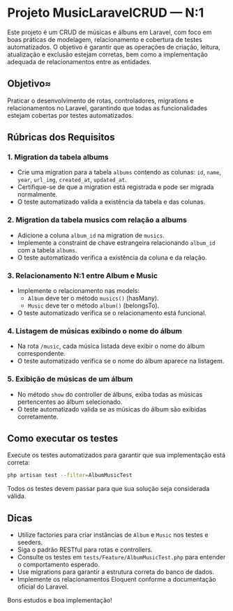 # Projeto MusicLaravelCRUD — N:1

Este projeto é um CRUD de músicas e álbuns em Laravel, com foco em boas práticas de modelagem, relacionamento e cobertura de testes automatizados. O objetivo é garantir que as operações de criação, leitura, atualização e exclusão estejam corretas, bem como a implementação adequada de relacionamentos entre as entidades.

## Objetivo≈

Praticar o desenvolvimento de rotas, controladores, migrations e relacionamentos no Laravel, garantindo que todas as funcionalidades estejam cobertas por testes automatizados.

## Rúbricas dos Requisitos

### 1. Migration da tabela albums
- Crie uma migration para a tabela `albums` contendo as colunas: `id`, `name`, `year`, `url_img`, `created_at`, `updated_at`.
- Certifique-se de que a migration está registrada e pode ser migrada normalmente.
- O teste automatizado valida a existência da tabela e das colunas.

### 2. Migration da tabela musics com relação a albums
- Adicione a coluna `album_id` na migration de `musics`.
- Implemente a constraint de chave estrangeira relacionando `album_id` com a tabela `albums`.
- O teste automatizado verifica a existência da coluna e da relação.

### 3. Relacionamento N:1 entre Album e Music
- Implemente o relacionamento nas models:
	- `Album` deve ter o método `musics()` (hasMany).
	- `Music` deve ter o método `album()` (belongsTo).
- O teste automatizado verifica se o relacionamento está funcional.

### 4. Listagem de músicas exibindo o nome do álbum
- Na rota `/music`, cada música listada deve exibir o nome do álbum correspondente.
- O teste automatizado verifica se o nome do álbum aparece na listagem.

### 5. Exibição de músicas de um álbum
- No método `show` do controller de álbuns, exiba todas as músicas pertencentes ao álbum selecionado.
- O teste automatizado valida se as músicas do álbum são exibidas corretamente.

## Como executar os testes

Execute os testes automatizados para garantir que sua implementação está correta:

```bash
php artisan test --filter=AlbumMusicTest
```

Todos os testes devem passar para que sua solução seja considerada válida.

## Dicas
- Utilize factories para criar instâncias de `Album` e `Music` nos testes e seeders.
- Siga o padrão RESTful para rotas e controllers.
- Consulte os testes em `tests/Feature/AlbumMusicTest.php` para entender o comportamento esperado.
- Use migrations para garantir a estrutura correta do banco de dados.
- Implemente os relacionamentos Eloquent conforme a documentação oficial do Laravel.

Bons estudos e boa implementação!

